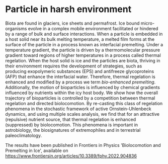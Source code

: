 # Particle in harsh environment

Biota are found in glaciers, ice sheets and permafrost. Ice bound micro-organisms evolve in a complex mobile environment facilitated or hindered by a range of bulk and surface interactions. When a particle is embedded in a host solid near its bulk melting temperature, a melted film forms at the surface of the particle in a process known as interfacial premelting. Under a temperature gradient, the particle is driven by a thermomolecular pressure gradient toward regions of higher temperatures in a process called thermal regelation. When the host solid is ice and the particles are biota, thriving in their environment requires the development of strategies, such as producing exopolymeric substances (EPS) and antifreeze glycoproteins (AFP) that enhance the interfacial water. Therefore, thermal regelation is enhanced and modified by a process we term *bio-enhanced premelting*. Additionally, the motion of bioparticles is influenced by chemical gradients influenced by nutrients within the icy host body. We show how the overall trajectory of bioparticles is controlled by a competition between thermal regelation and directed biolocomotion. By re-casting this class of regelation phenomena in the stochastic framework of active Ornstein-Uhlenbeck dynamics, and using multiple scales analysis, we find that for an attractive (repulsive) nutrient source, that thermal regelation is enhanced (suppressed) by biolocomotion. This phenomena is important in astrobiology, the biosignatures of extremophiles and in terrestrial paleoclimatology.

The results have been published in Frontiers in Physics 'Biolocomotion and Premelting in Ice', available on
https://www.frontiersin.org/articles/10.3389/fphy.2022.904836 